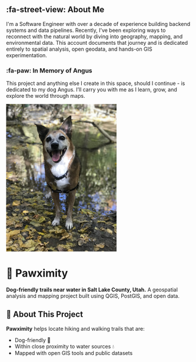 ## :fa-street-view: About Me
I'm a Software Engineer with over a decade of experience building backend systems and data pipelines. Recently, I’ve been exploring ways to reconnect with the natural world by diving into geography, mapping, and environmental data. This account documents that journey and is dedicated entirely to spatial analysis, open geodata, and hands-on GIS experimentation.

### :fa-paw: In Memory of Angus
This project and anything else I create in this space, should I continue - is dedicated to my dog Angus. I’ll carry you with me as I learn, grow, and explore the world through maps.

<img src="images/angus.jpg" alt="Angus" width="300"/>

# 🐾 Pawximity
**Dog-friendly trails near water in Salt Lake County, Utah.**
A geospatial analysis and mapping project built using QGIS, PostGIS, and open data.

## 📍 About This Project
**Pawximity** helps locate hiking and walking trails that are:
- Dog-friendly 🐶
- Within close proximity to water sources 💧
- Mapped with open GIS tools and public datasets